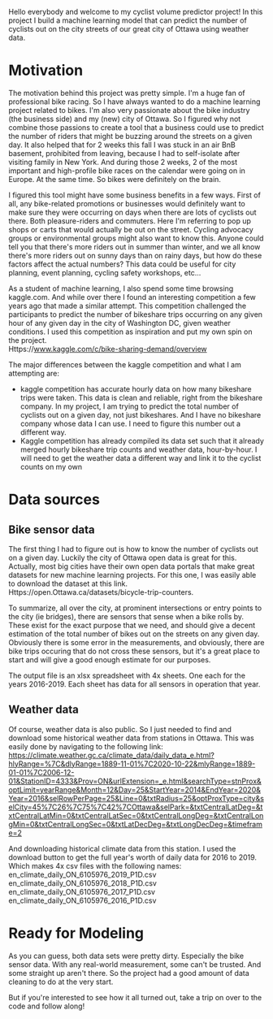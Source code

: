 Hello everybody and welcome to my cyclist volume predictor project! In this project I build a machine learning model that can predict the number of cyclists out on the city streets of our great city of Ottawa using weather data.

# Motivation
The motivation behind this project was pretty simple. I'm a huge fan of professional bike racing. So I have always wanted to do a machine learning project related to bikes. I'm also very passionate about the bike industry (the business side) and my (new) city of Ottawa. So I figured why not combine those passions to create a tool that a business could use to predict the number of riders that might be buzzing around the streets on a given day. It also helped that for 2 weeks this fall I was stuck in an air BnB basement, prohibited from leaving, because I had to self-isolate after visiting family in New York. And during those 2 weeks, 2 of the most important and high-profile bike races on the calendar were going on in Europe. At the same time. So bikes were definitely on the brain. 

I figured this tool might have some business benefits in a few ways. First of all, any bike-related promotions or businesses would definitely want to make sure they were occurring on days when there are lots of cyclists out there. Both pleasure-riders and commuters. Here I'm referring to pop up shops or carts that would actually be out on the street. Cycling advocacy groups or environmental groups might also want to know this. Anyone could tell you that there's more riders out in summer than winter, and we all know there's more riders out on sunny days than on rainy days, but how do these factors affect the actual numbers? This data could be useful for city planning, event planning, cycling safety workshops, etc...

As a student of machine learning, I also spend some time browsing kaggle.com. And while over there I found an interesting competition a few years ago that made a similar attempt. 
This competition challenged the participants to predict the number of bikeshare trips occurring on any given hour of any given day in the city of Washington DC, given weather conditions. I used this competition as inspiration and put my own spin on the project.  
Https://www.kaggle.com/c/bike-sharing-demand/overview

The major differences between the kaggle competition and what I am attempting are:
- kaggle competition has accurate hourly data on how many bikeshare trips were taken. This data is clean and reliable, right from the bikeshare company. In my project, I am trying to predict the total number of cyclists out on a given day, not just bikeshares. And I have no bikeshare company whose data I can use. I need to figure this number out a different way.
- Kaggle competition has already compiled its data set such that it already merged hourly bikeshare trip counts and weather data, hour-by-hour. I will need to get the weather data a different way and link it to the cyclist counts on my own

# Data sources

## Bike sensor data

The first thing I had to figure out is how to know the number of cyclists out on a given day. Luckily the city of Ottawa open data is great for this. Actually, most big cities have their own open data portals that make great datasets for new machine learning projects. For this one, I was easily able to download the dataset at this link.
Https://open.Ottawa.ca/datasets/bicycle-trip-counters.

To summarize, all over the city, at prominent intersections or entry points to the city (ie bridges), there are sensors that sense when a bike rolls by. These exist for the exact purpose that we need, and should give a decent estimation of the total number of bikes out on the streets on any given day. Obviously there is some error in the measurements, and obviously, there are bike trips occuring that do not cross these sensors, but it's a great place to start and will give a good enough estimate for our purposes.

The output file is an xlsx spreadsheet with 4x sheets. One each for the years 2016-2019. Each sheet has data for all sensors in operation that year.

## Weather data

Of course, weather data is also public. So I just needed to find and download some historical weather data from stations in Ottawa. This was easily done by navigating to the following link: 
https://climate.weather.gc.ca/climate_data/daily_data_e.html?hlyRange=%7C&dlyRange=1889-11-01%7C2020-10-22&mlyRange=1889-01-01%7C2006-12-01&StationID=4333&Prov=ON&urlExtension=_e.html&searchType=stnProx&optLimit=yearRange&Month=12&Day=25&StartYear=2014&EndYear=2020&Year=2016&selRowPerPage=25&Line=0&txtRadius=25&optProxType=city&selCity=45%7C26%7C75%7C42%7COttawa&selPark=&txtCentralLatDeg=&txtCentralLatMin=0&txtCentralLatSec=0&txtCentralLongDeg=&txtCentralLongMin=0&txtCentralLongSec=0&txtLatDecDeg=&txtLongDecDeg=&timeframe=2

And downloading historical climate data from this station. I used the download button to get the full year's worth of daily data for 2016 to 2019. Which makes 4x csv files with the following names:  
en_climate_daily_ON_6105976_2019_P1D.csv  
en_climate_daily_ON_6105976_2018_P1D.csv  
en_climate_daily_ON_6105976_2017_P1D.csv  
en_climate_daily_ON_6105976_2016_P1D.csv  

# Ready for Modeling

As you can guess, both data sets were pretty dirty. Especially the bike sensor data. With any real-world measurement, some can't be trusted. And some straight up aren't there. So the project had a good amount of data cleaning to do at the very start.

But if you're interested to see how it all turned out, take a trip on over to the code and follow along!
